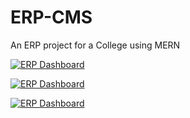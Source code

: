 # ERP-CMS
An ERP project for a College using MERN

[![ERP Dashboard](https://img.shields.io/badge/ERP%20Dashboard-Wiki-red?style=for-the-badge&logo=vercel)](https://github.com/ReaveND/College-ERP/wiki)

[![ERP Dashboard](https://img.shields.io/badge/ERP%20Dashboard-Wiki-ff0000?style=for-the-badge&logo=react&logoColor=white)](https://github.com/ReaveND/College-ERP/wiki)

[![ERP Dashboard](https://img.shields.io/badge/ERP%20Dashboard-Wiki-ff0000?style=for-the-badge&logo=github)](https://github.com/ReaveND/College-ERP/wiki)
